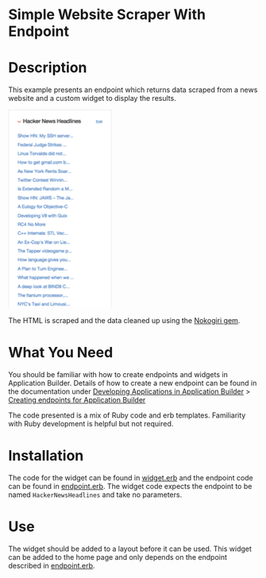 # Simple Website Scraper With Endpoint #

# Description #

This example presents an endpoint which returns data scraped from a news website and
a custom widget to display the results.

![A Screen Shot of the custom widget](screenshot.png)

The HTML is scraped and the data cleaned up using the [Nokogiri gem](http://www.nokogiri.org/).

# What You Need #

You should be familiar with how to create endpoints and widgets in Application Builder.
Details of how to create a new endpoint can be found in the documentation under
[Developing Applications in Application Builder](http://automan-docs2.bigdatalab.ibm.com:9090/kc/api/content/SS8NLW_11.0.0/com.ibm.swg.im.infosphere.dataexpl.appbuilder.doc/c_de-ab-devapp.html) > [Creating endpoints for Application Builder](http://automan-docs2.bigdatalab.ibm.com:9090/kc/SS8NLW_11.0.0/com.ibm.swg.im.infosphere.dataexpl.appbuilder.doc/c_de-ab-devapp-endpoints.html)

The code presented is a mix of Ruby code and erb templates. Familiarity with Ruby development is helpful but not
required.

# Installation #

The code for the widget can be found in [widget.erb](widget.erb) and the endpoint code can be found
in [endpoint.erb](endpoint.erb).  The widget code expects the endpoint to be named `HackerNewsHeadlines`
and take no parameters.

# Use #

The widget should be added to a layout before it can be used.  This widget can be added to the home page 
and only depends on the endpoint described in [endpoint.erb](endpoint.erb).  
